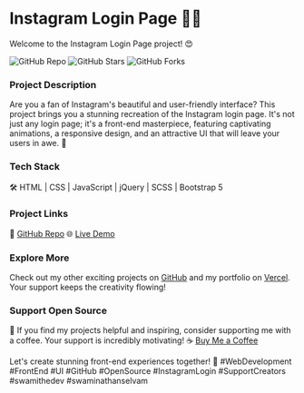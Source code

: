 # Instagram Login Page 📸🔐

Welcome to the Instagram Login Page project! 😍

![GitHub Repo](https://img.shields.io/badge/GitHub-Instagram%20Login%20Page-brightgreen)
![GitHub Stars](https://img.shields.io/github/stars/SwamiTheDev/Instagram-Login-Page?style=social)
![GitHub Forks](https://img.shields.io/github/forks/SwamiTheDev/Instagram-Login-Page?style=social)

### Project Description
Are you a fan of Instagram's beautiful and user-friendly interface? This project brings you a stunning recreation of the Instagram login page. It's not just any login page; it's a front-end masterpiece, featuring captivating animations, a responsive design, and an attractive UI that will leave your users in awe. 🌟

### Tech Stack
🛠️ HTML | CSS | JavaScript | jQuery | SCSS | Bootstrap 5

### Project Links
🚀 [GitHub Repo](https://github.com/SwamiTheDev/web-components/tree/main/Instagram%20Login%20Page)
🌐 [Live Demo](https://insta-loginpage-swamithedev.netlify.app/)

### Explore More
Check out my other exciting projects on [GitHub](https://github.com/swamithedev/) and my portfolio on [Vercel](https://swamithedev.vercel.app). Your support keeps the creativity flowing!

### Support Open Source
🙏 If you find my projects helpful and inspiring, consider supporting me with a coffee. Your support is incredibly motivating! ☕
[Buy Me a Coffee](https://www.buymeacoffee.com/swamithedev)

Let's create stunning front-end experiences together! 🚀 #WebDevelopment #FrontEnd #UI #GitHub #OpenSource #InstagramLogin #SupportCreators #swamithedev #swaminathanselvam
